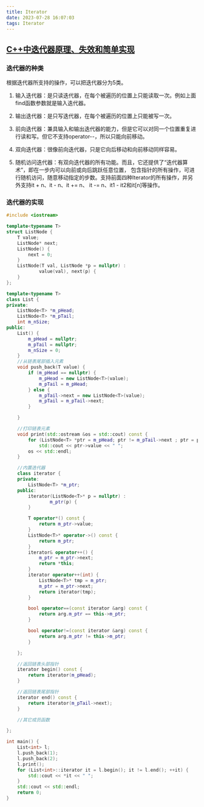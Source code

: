 ```yaml
---
title: Iterator
date: 2023-07-28 16:07:03
tags: Iterator
---
```



## [C++中迭代器原理、失效和简单实现](https://www.cnblogs.com/wxquare/p/4699429.html)

### 迭代器的种类

根据迭代器所支持的操作，可以把迭代器分为5类。

1. 输入迭代器：是只读迭代器，在每个被遍历的位置上只能读取一次。例如上面find函数参数就是输入迭代器。

2. 输出迭代器：是只写迭代器，在每个被遍历的位置上只能被写一次。

3. 前向迭代器：兼具输入和输出迭代器的能力，但是它可以对同一个位置重复进行读和写。但它不支持operator--，所以只能向前移动。

4. 双向迭代器：很像前向迭代器，只是它向后移动和向前移动同样容易。

5. 随机访问迭代器：有双向迭代器的所有功能。而且，它还提供了“迭代器算术”，即在一步内可以向前或向后跳跃任意位置，  包含指针的所有操作，可进行随机访问，随意移动指定的步数。支持前面四种Iterator的所有操作，并另外支持it + n、it - n、it += n、 it -= n、it1 - it2和it[n]等操作。

### 迭代器的实现

```cpp
#include <iostream>

template<typename T>
struct ListNode {
    T value;
    ListNode* next;
    ListNode() {
        next = 0;
    }
    ListNode(T val, ListNode *p = nullptr) :
            value(val), next(p) {
    }
};

template<typename T>
class List {
private:
    ListNode<T> *m_pHead;
    ListNode<T> *m_pTail;
    int m_nSize;
public:
    List() {
        m_pHead = nullptr;
        m_pTail = nullptr;
        m_nSize = 0;
    }
    //从链表尾部插入元素
    void push_back(T value) {
        if (m_pHead == nullptr) {
            m_pHead = new ListNode<T>(value);
            m_pTail = m_pHead;
        } else {
            m_pTail->next = new ListNode<T>(value);
            m_pTail = m_pTail->next;
        }

    }

    //打印链表元素
    void print(std::ostream &os = std::cout) const {
        for (ListNode<T> *ptr = m_pHead; ptr != m_pTail->next ; ptr = ptr->next)
            std::cout << ptr->value << " ";
        os << std::endl;
    }

    //内置迭代器
    class iterator {
    private:
        ListNode<T> *m_ptr;
    public:
        iterator(ListNode<T>* p = nullptr) :
                m_ptr(p) {
        }

        T operator*() const {
            return m_ptr->value;
        }
        ListNode<T>* operator->() const {
            return m_ptr;
        }
        iterator& operator++() {
            m_ptr = m_ptr->next;
            return *this;
        }
        iterator operator++(int) {
            ListNode<T>* tmp = m_ptr;
            m_ptr = m_ptr->next;
            return iterator(tmp);
        }

        bool operator==(const iterator &arg) const {
            return arg.m_ptr == this->m_ptr;
        }

        bool operator!=(const iterator &arg) const {
            return arg.m_ptr != this->m_ptr;
        }

    };

    //返回链表头部指针
    iterator begin() const {
        return iterator(m_pHead);
    }

    //返回链表尾部指针
    iterator end() const {
        return iterator(m_pTail->next);
    }

    //其它成员函数

};

int main() {
    List<int> l;
    l.push_back(1);
    l.push_back(2);
    l.print();
    for (List<int>::iterator it = l.begin(); it != l.end(); ++it) {
        std::cout << *it << " ";
    }
    std::cout << std::endl;
    return 0;
}
```
